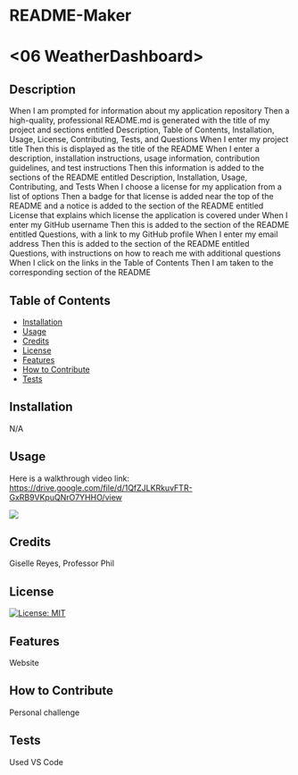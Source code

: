 # README-Maker

# <06 WeatherDashboard>

## Description

When I am prompted for information about my application repository
Then a high-quality, professional README.md is generated with the title of my project and sections entitled Description, Table of Contents, Installation, Usage, License, Contributing, Tests, and Questions
When I enter my project title
Then this is displayed as the title of the README
When I enter a description, installation instructions, usage information, contribution guidelines, and test instructions
Then this information is added to the sections of the README entitled Description, Installation, Usage, Contributing, and Tests
When I choose a license for my application from a list of options
Then a badge for that license is added near the top of the README and a notice is added to the section of the README entitled License that explains which license the application is covered under
When I enter my GitHub username
Then this is added to the section of the README entitled Questions, with a link to my GitHub profile
When I enter my email address
Then this is added to the section of the README entitled Questions, with instructions on how to reach me with additional questions
When I click on the links in the Table of Contents
Then I am taken to the corresponding section of the README

## Table of Contents

- [Installation](#installation)
- [Usage](#usage)
- [Credits](#credits)
- [License](#license)
- [Features](#features)
- [How to Contribute](#how-to-contribute)
- [Tests](#tests)

## Installation

N/A

## Usage

Here is a walkthrough video link: https://drive.google.com/file/d/1QfZJLKRkuvFTR-GxRB9VKpuQNrO7YHHO/view 

![](https://github.com/gisellerx/gifhub/blob/main/README%20MAKER%20GIF.gif?raw=true)

## Credits

Giselle Reyes, Professor Phil

## License

[![License: MIT](https://img.shields.io/badge/License-MIT-yellow.svg)](https://opensource.org/licenses/MIT)

## Features

Website

## How to Contribute

Personal challenge

## Tests

Used VS Code